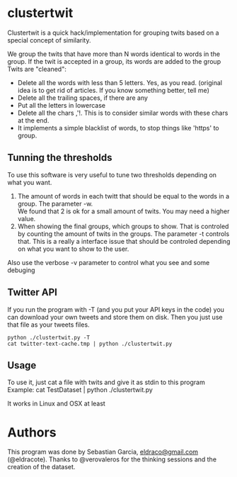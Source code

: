 # clustertwit
Clustertwit is a quick hack/implementation for grouping twits based on a special concept of similarity.

We group the twits that have more than N words identical to words in the group.
If the twit is accepted in a group, its words are added to the group
Twits are "cleaned":

- Delete all the words with less than 5 letters. Yes, as you read. (original idea is to get rid of articles. If you know something better, tell me)
- Delete all the trailing spaces, if there are any
- Put all the letters in lowercase
- Delete all the chars ,'!.  This is to consider similar words with these chars at the end.
- It implements a simple blacklist of words, to stop things like 'https' to group.

## Tunning the thresholds
To use this software is very useful to tune two thresholds depending on what you want.

1. The amount of words in each twitt that should be equal to the words in a group. The parameter -w.  
    We found that 2 is ok for a small amount of twits. You may need a higher value.
2. When showing the final groups, which groups to show. That is controled by counting the amount of twits in the groups.
    The parameter -t controls that. This is a really a interface issue that should be controled depending on what you want to show to the user.

Also use the verbose -v parameter to control what you see and some debuging

## Twitter API
If you run the program with -T (and you put your API keys in the code) you can download your own tweets and store them on disk. Then you just use that file as your tweets files.

    python ./clustertwit.py -T
    cat twitter-text-cache.tmp | python ./clustertwit.py

## Usage
To use it, just cat a file with twits and give it as stdin to this program
Example:
cat TestDataset | python ./clustertwit.py

It works in Linux and OSX at least

# Authors
This program was done by Sebastian Garcia, eldraco@gmail.com (@eldracote). Thanks to @verovaleros for the thinking sessions and the creation of the dataset.
